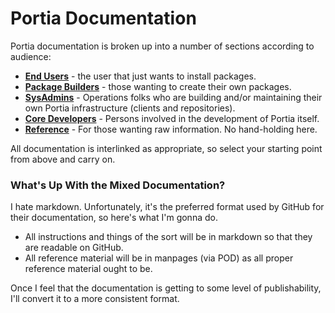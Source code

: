 # Portia Documentation

Portia documentation is broken up into a number of sections according to audience:

* **[End Users](EU-Home.md)** - the user that just wants to install packages.
* **[Package Builders](PB-Home.md)** - those wanting to create their own packages.
* **[SysAdmins](SA-Home.md)** - Operations folks who are building and/or maintaining their own Portia infrastructure (clients and repositories).
* **[Core Developers](CD-Home.md)** - Persons involved in the development of Portia itself.
* **[Reference](Ref-Home.md)** - For those wanting raw information.  No hand-holding here.

All documentation is interlinked as appropriate, so select your starting point from above and carry on.

### What's Up With the Mixed Documentation?

I hate markdown.  Unfortunately, it's the preferred format used by GitHub for their documentation, so here's what I'm gonna do.

* All instructions and things of the sort will be in markdown so that they are readable on GitHub.
* All reference material will be in manpages (via POD) as all proper reference material ought to be.

Once I feel that the documentation is getting to some level of publishability, I'll convert it to a more consistent format.